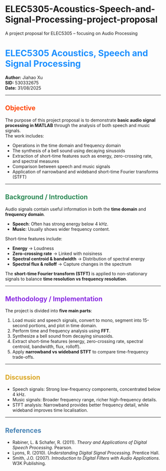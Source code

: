 # ELEC5305-Acoustics-Speech-and-Signal-Processing-project-proposal
A project proposal for ELEC5305 – focusing on  Audio Processing 
# <span style="color:#1E90FF">ELEC5305 Acoustics, Speech and Signal Processing</span>  

**Author:** Jiahao Xu  
**SID:** 530332675  
**Date:** 31/08/2025  

---

## <span style="color:#FF4500">Objective</span>  
The purpose of this project proposal is to demonstrate **basic audio signal processing in MATLAB** through the analysis of both speech and music signals.  
The work includes:  
- Operations in the time domain and frequency domain  
- The synthesis of a bell sound using decaying sinusoids  
- Extraction of short-time features such as energy, zero-crossing rate, and spectral measures  
- Comparison between speech and music signals  
- Application of narrowband and wideband short-time Fourier transforms (STFT)  

---

## <span style="color:#2E8B57">Background / Introduction</span>  
Audio signals contain useful information in both the **time domain** and **frequency domain**.  

- **Speech**: Often has strong energy below 4 kHz.  
- **Music**: Usually shows wider frequency content.  

Short-time features include:  
- **Energy** → Loudness  
- **Zero-crossing rate** → Linked with noisiness  
- **Spectral centroid & bandwidth** → Distribution of spectral energy  
- **Spectral flux & rolloff** → Capture changes in the spectrum  

The **short-time Fourier transform (STFT)** is applied to non-stationary signals to balance **time resolution vs frequency resolution**.

---

## <span style="color:#8A2BE2">Methodology / Implementation</span>  
The project is divided into **five main parts**:  

1. Load music and speech signals, convert to mono, segment into 15-second portions, and plot in time domain.  
2. Perform time and frequency analysis using **FFT**.  
3. Synthesize a bell sound from decaying sinusoids.  
4. Extract short-time features (energy, zero-crossing rate, spectral centroid, bandwidth, flux, rolloff).  
5. Apply **narrowband vs wideband STFT** to compare time-frequency trade-offs.  

---

## <span style="color:#DAA520">Discussion</span>  
- Speech signals: Strong low-frequency components, concentrated below 4 kHz.  
- Music signals: Broader frequency range, richer high-frequency details.  
- STFT analysis: Narrowband provides better frequency detail, while wideband improves time localisation.  

---

## <span style="color:#4682B4">References</span>  
- Rabiner, L. & Schafer, R. (2011). *Theory and Applications of Digital Speech Processing*. Pearson.  
- Lyons, R. (2010). *Understanding Digital Signal Processing*. Prentice Hall.  
- Smith, J.O. (2007). *Introduction to Digital Filters with Audio Applications*. W3K Publishing.  
